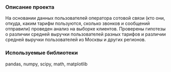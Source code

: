 ### Описание проекта
На основании данных пользователей оператора сотовой связи (кто они, откуда, каким тарифм пользуются, сколько звонков и сообщений отправили) проведен анализ на выборке клиентов. Проверены гипотезы о различии средней выручки пользователей разных тарифов и различии средней выручки пользователей из Москвы и других регионов.

### Используемые библиотеки
pandas, numpy, scipy, math, matplotlib
